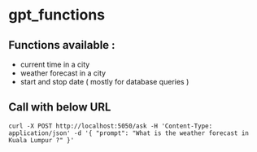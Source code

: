 # gpt_functions

## Functions available :
- current time in a city
- weather forecast in a city 
- start and stop date ( mostly for database queries )


## Call with below URL
```
curl -X POST http://localhost:5050/ask -H 'Content-Type: application/json' -d '{ "prompt": "What is the weather forecast in Kuala Lumpur ?" }'
```
